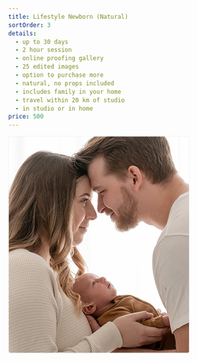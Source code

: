 ```yaml
---
title: Lifestyle Newborn (Natural)
sortOrder: 3
details:
  - up to 30 days
  - 2 hour session
  - online proofing gallery
  - 25 edited images
  - option to purchase more
  - natural, no props included
  - includes family in your home
  - travel within 20 km of studio
  - in studio or in home
price: 500
---
```


![Lifestyle Newborn.](../../assets/lifestyleNewborn.png)
